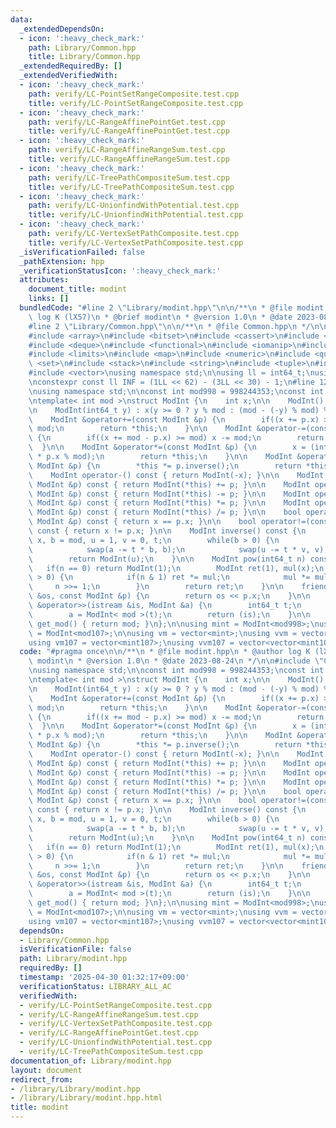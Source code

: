 ```yaml
---
data:
  _extendedDependsOn:
  - icon: ':heavy_check_mark:'
    path: Library/Common.hpp
    title: Library/Common.hpp
  _extendedRequiredBy: []
  _extendedVerifiedWith:
  - icon: ':heavy_check_mark:'
    path: verify/LC-PointSetRangeComposite.test.cpp
    title: verify/LC-PointSetRangeComposite.test.cpp
  - icon: ':heavy_check_mark:'
    path: verify/LC-RangeAffinePointGet.test.cpp
    title: verify/LC-RangeAffinePointGet.test.cpp
  - icon: ':heavy_check_mark:'
    path: verify/LC-RangeAffineRangeSum.test.cpp
    title: verify/LC-RangeAffineRangeSum.test.cpp
  - icon: ':heavy_check_mark:'
    path: verify/LC-TreePathCompositeSum.test.cpp
    title: verify/LC-TreePathCompositeSum.test.cpp
  - icon: ':heavy_check_mark:'
    path: verify/LC-UnionfindWithPotential.test.cpp
    title: verify/LC-UnionfindWithPotential.test.cpp
  - icon: ':heavy_check_mark:'
    path: verify/LC-VertexSetPathComposite.test.cpp
    title: verify/LC-VertexSetPathComposite.test.cpp
  _isVerificationFailed: false
  _pathExtension: hpp
  _verificationStatusIcon: ':heavy_check_mark:'
  attributes:
    document_title: modint
    links: []
  bundledCode: "#line 2 \"Library/modint.hpp\"\n\n/**\n * @file modint.hpp\n * @author\
    \ log K (lX57)\n * @brief modint\n * @version 1.0\n * @date 2023-08-24\n */\n\n\
    #line 2 \"Library/Common.hpp\"\n\n/**\n * @file Common.hpp\n */\n\n#include <algorithm>\n\
    #include <array>\n#include <bitset>\n#include <cassert>\n#include <cstdint>\n\
    #include <deque>\n#include <functional>\n#include <iomanip>\n#include <iostream>\n\
    #include <limits>\n#include <map>\n#include <numeric>\n#include <queue>\n#include\
    \ <set>\n#include <stack>\n#include <string>\n#include <tuple>\n#include <utility>\n\
    #include <vector>\nusing namespace std;\n\nusing ll = int64_t;\nusing ull = uint64_t;\n\
    \nconstexpr const ll INF = (1LL << 62) - (3LL << 30) - 1;\n#line 12 \"Library/modint.hpp\"\
    \nusing namespace std;\n\nconst int mod998 = 998244353;\nconst int mod107 = 1000000007;\n\
    \ntemplate< int mod >\nstruct ModInt {\n    int x;\n\n    ModInt() : x(0) {}\n\
    \n    ModInt(int64_t y) : x(y >= 0 ? y % mod : (mod - (-y) % mod) % mod) {}\n\n\
    \    ModInt &operator+=(const ModInt &p) {\n        if((x += p.x) >= mod) x -=\
    \ mod;\n        return *this;\n    }\n\n    ModInt &operator-=(const ModInt &p)\
    \ {\n        if((x += mod - p.x) >= mod) x -= mod;\n        return *this;\n  \
    \  }\n\n    ModInt &operator*=(const ModInt &p) {\n        x = (int) (1LL * x\
    \ * p.x % mod);\n        return *this;\n    }\n\n    ModInt &operator/=(const\
    \ ModInt &p) {\n        *this *= p.inverse();\n        return *this;\n    }\n\n\
    \    ModInt operator-() const { return ModInt(-x); }\n\n    ModInt operator+(const\
    \ ModInt &p) const { return ModInt(*this) += p; }\n\n    ModInt operator-(const\
    \ ModInt &p) const { return ModInt(*this) -= p; }\n\n    ModInt operator*(const\
    \ ModInt &p) const { return ModInt(*this) *= p; }\n\n    ModInt operator/(const\
    \ ModInt &p) const { return ModInt(*this) /= p; }\n\n    bool operator==(const\
    \ ModInt &p) const { return x == p.x; }\n\n    bool operator!=(const ModInt &p)\
    \ const { return x != p.x; }\n\n    ModInt inverse() const {\n        int a =\
    \ x, b = mod, u = 1, v = 0, t;\n        while(b > 0) {\n            t = a / b;\n\
    \            swap(a -= t * b, b);\n            swap(u -= t * v, v);\n        }\n\
    \        return ModInt(u);\n    }\n\n    ModInt pow(int64_t n) const {\n     \
    \   if(n == 0) return ModInt(1);\n        ModInt ret(1), mul(x);\n        while(n\
    \ > 0) {\n            if(n & 1) ret *= mul;\n            mul *= mul;\n       \
    \     n >>= 1;\n        }\n        return ret;\n    }\n\n    friend ostream &operator<<(ostream\
    \ &os, const ModInt &p) {\n        return os << p.x;\n    }\n\n    friend istream\
    \ &operator>>(istream &is, ModInt &a) {\n        int64_t t;\n        is >> t;\n\
    \        a = ModInt< mod >(t);\n        return (is);\n    }\n\n    static int\
    \ get_mod() { return mod; }\n};\n\nusing mint = ModInt<mod998>;\nusing mint107\
    \ = ModInt<mod107>;\n\nusing vm = vector<mint>;\nusing vvm = vector<vector<mint>>;\n\
    using vm107 = vector<mint107>;\nusing vvm107 = vector<vector<mint107>>;\n"
  code: "#pragma once\n\n/**\n * @file modint.hpp\n * @author log K (lX57)\n * @brief\
    \ modint\n * @version 1.0\n * @date 2023-08-24\n */\n\n#include \"Common.hpp\"\
    \nusing namespace std;\n\nconst int mod998 = 998244353;\nconst int mod107 = 1000000007;\n\
    \ntemplate< int mod >\nstruct ModInt {\n    int x;\n\n    ModInt() : x(0) {}\n\
    \n    ModInt(int64_t y) : x(y >= 0 ? y % mod : (mod - (-y) % mod) % mod) {}\n\n\
    \    ModInt &operator+=(const ModInt &p) {\n        if((x += p.x) >= mod) x -=\
    \ mod;\n        return *this;\n    }\n\n    ModInt &operator-=(const ModInt &p)\
    \ {\n        if((x += mod - p.x) >= mod) x -= mod;\n        return *this;\n  \
    \  }\n\n    ModInt &operator*=(const ModInt &p) {\n        x = (int) (1LL * x\
    \ * p.x % mod);\n        return *this;\n    }\n\n    ModInt &operator/=(const\
    \ ModInt &p) {\n        *this *= p.inverse();\n        return *this;\n    }\n\n\
    \    ModInt operator-() const { return ModInt(-x); }\n\n    ModInt operator+(const\
    \ ModInt &p) const { return ModInt(*this) += p; }\n\n    ModInt operator-(const\
    \ ModInt &p) const { return ModInt(*this) -= p; }\n\n    ModInt operator*(const\
    \ ModInt &p) const { return ModInt(*this) *= p; }\n\n    ModInt operator/(const\
    \ ModInt &p) const { return ModInt(*this) /= p; }\n\n    bool operator==(const\
    \ ModInt &p) const { return x == p.x; }\n\n    bool operator!=(const ModInt &p)\
    \ const { return x != p.x; }\n\n    ModInt inverse() const {\n        int a =\
    \ x, b = mod, u = 1, v = 0, t;\n        while(b > 0) {\n            t = a / b;\n\
    \            swap(a -= t * b, b);\n            swap(u -= t * v, v);\n        }\n\
    \        return ModInt(u);\n    }\n\n    ModInt pow(int64_t n) const {\n     \
    \   if(n == 0) return ModInt(1);\n        ModInt ret(1), mul(x);\n        while(n\
    \ > 0) {\n            if(n & 1) ret *= mul;\n            mul *= mul;\n       \
    \     n >>= 1;\n        }\n        return ret;\n    }\n\n    friend ostream &operator<<(ostream\
    \ &os, const ModInt &p) {\n        return os << p.x;\n    }\n\n    friend istream\
    \ &operator>>(istream &is, ModInt &a) {\n        int64_t t;\n        is >> t;\n\
    \        a = ModInt< mod >(t);\n        return (is);\n    }\n\n    static int\
    \ get_mod() { return mod; }\n};\n\nusing mint = ModInt<mod998>;\nusing mint107\
    \ = ModInt<mod107>;\n\nusing vm = vector<mint>;\nusing vvm = vector<vector<mint>>;\n\
    using vm107 = vector<mint107>;\nusing vvm107 = vector<vector<mint107>>;"
  dependsOn:
  - Library/Common.hpp
  isVerificationFile: false
  path: Library/modint.hpp
  requiredBy: []
  timestamp: '2025-04-30 01:32:17+09:00'
  verificationStatus: LIBRARY_ALL_AC
  verifiedWith:
  - verify/LC-PointSetRangeComposite.test.cpp
  - verify/LC-RangeAffineRangeSum.test.cpp
  - verify/LC-VertexSetPathComposite.test.cpp
  - verify/LC-RangeAffinePointGet.test.cpp
  - verify/LC-UnionfindWithPotential.test.cpp
  - verify/LC-TreePathCompositeSum.test.cpp
documentation_of: Library/modint.hpp
layout: document
redirect_from:
- /library/Library/modint.hpp
- /library/Library/modint.hpp.html
title: modint
---
```

